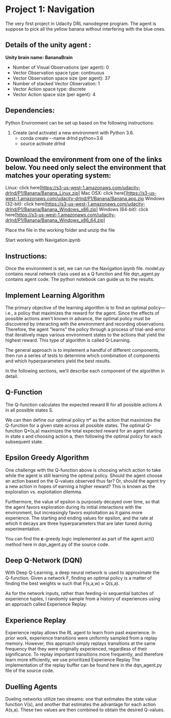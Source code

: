 # Project 1: Navigation

The very first project in Udacity DRL nanodegree program. The agent is suppose to pick all the yellow banana without interfering with the blue ones.

## Details of the unity agent :
		
__Unity brain name: BananaBrain__
* Number of Visual Observations (per agent): 0
* Vector Observation space type: continuous
* Vector Observation space size (per agent): 37
* Number of stacked Vector Observation: 1
* Vector Action space type: discrete
* Vector Action space size (per agent): 4

## Dependencies:

Python Environment can be set up based on the following instructions:

1. Create (and activate) a new environment with Python 3.6.
	* conda create --name drlnd python=3.6
	* source activate drlnd
	
## Download the environment from one of the links below. You need only select the environment that matches your operating system:

Linux: click here[https://s3-us-west-1.amazonaws.com/udacity-drlnd/P1/Banana/Banana_Linux.zip]
Mac OSX: click here[]https://s3-us-west-1.amazonaws.com/udacity-drlnd/P1/Banana/Banana.app.zip
Windows (32-bit): click here[https://s3-us-west-1.amazonaws.com/udacity-drlnd/P1/Banana/Banana_Windows_x86.zip]
Windows (64-bit): click here[https://s3-us-west-1.amazonaws.com/udacity-drlnd/P1/Banana/Banana_Windows_x86_64.zip]

Place the file in the working folder and unzip the file

Start working with Navigation.ipynb

## Instructions:

Once the environment is set, we can run the Navigation.ipynb file. model.py contains neural network class used as a Q function and file dqn_agent.py contains agent code.
The python notebook can guide us to the results.
       
## Implement Learning Algorithm
The primary objective of the learning algorithm is to find an optimal policy—i.e., a policy that maximizes the reward for the agent. Since the effects of possible actions aren't known in advance, the optimal policy must be discovered by interacting with the environment and recording observations. Therefore, the agent "learns" the policy through a process of trial-and-error that iteratively maps various environment states to the actions that yield the highest reward. This type of algorithm is called Q-Learning.

The general approach is to implement a handful of different components, then run a series of tests to determine which combination of components and which hyperparameters yield the best results.

In the following sections, we'll describe each component of the algorithm in detail.

## Q-Function
The Q-function calculates the expected reward R for all possible actions A in all possible states S.

We can then define our optimal policy π* as the action that maximizes the Q-function for a given state across all possible states. The optimal Q-function Q*(s,a) maximizes the total expected reward for an agent starting in state s and choosing action a, then following the optimal policy for each subsequent state.

## Epsilon Greedy Algorithm
One challenge with the Q-function above is choosing which action to take while the agent is still learning the optimal policy. Should the agent choose an action based on the Q-values observed thus far? Or, should the agent try a new action in hopes of earning a higher reward? This is known as the exploration vs. exploitation dilemma.

Furthermore, the value of epsilon is purposely decayed over time, so that the agent favors exploration during its initial interactions with the environment, but increasingly favors exploitation as it gains more experience. The starting and ending values for epsilon, and the rate at which it decays are three hyperparameters that are later tuned during experimentation.

You can find the 𝛆-greedy logic implemented as part of the agent.act() method here in dqn_agent.py of the source code.

## Deep Q-Network (DQN)
With Deep Q-Learning, a deep neural network is used to approximate the Q-function. Given a network F, finding an optimal policy is a matter of finding the best weights w such that F(s,a,w) ≈ Q(s,a).

As for the network inputs, rather than feeding-in sequential batches of experience tuples, I randomly sample from a history of experiences using an approach called Experience Replay.

## Experience Replay
Experience replay allows the RL agent to learn from past experience.
In prior work, experience transitions were uniformly sampled from a replay memory. However, this approach simply replays transitions at the same frequency that they were originally experienced, regardless of their significance. To replay important transitions more frequently, and therefore learn more efficiently, we use prioritized Experience Replay
The implementation of the replay buffer can be found here in the dqn_agent.py file of the source code.

## Duelling Agents
Dueling networks utilize two streams: one that estimates the state value function V(s), and another that estimates the advantage for each action A(s,a). These two values are then combined to obtain the desired Q-values.
